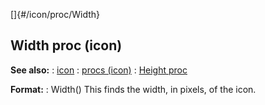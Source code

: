 []{#/icon/proc/Width}
## Width proc (icon)
**See also:**
:   [icon](#/icon)
:   [procs (icon)](#/icon/proc)
:   [Height proc](#/icon/proc/Height)
<!-- -->
**Format:**
:   Width()
This finds the width, in pixels, of the icon.